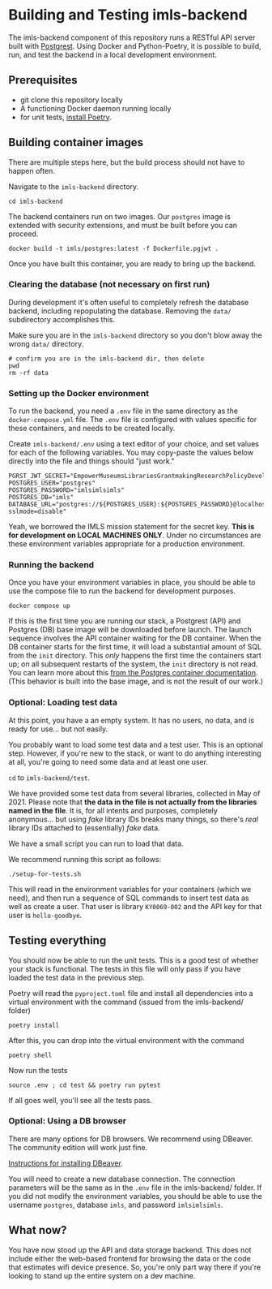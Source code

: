 # Building and Testing imls-backend

The imls-backend component of this repository runs a RESTful API server built with [Postgrest](https://postgrest.org/en/stable/). Using Docker and Python-Poetry, it is possible to build, run, and test the backend in a local development environment.

## Prerequisites

* git clone this repository locally
* A functioning Docker daemon running locally
* for unit tests, [install Poetry](https://python-poetry.org/docs/#installing-with-the-official-installer).

## Building container images

There are multiple steps here, but the build process should not have to happen often.

Navigate to the `imls-backend` directory.
```
cd imls-backend
```

The backend containers run on two images. Our `postgres` image is extended with security extensions, and must be built before you can proceed. 

```
docker build -t imls/postgres:latest -f Dockerfile.pgjwt .
```

Once you have built this container, you are ready to bring up the backend.

### Clearing the database (not necessary on first run)

During development it's often useful to completely refresh the database backend, including repopulating the database. Removing the `data/` subdirectory accomplishes this.

Make sure you are in the `imls-backend` directory so you don't blow away the wrong `data/` directory.
```
# confirm you are in the imls-backend dir, then delete
pwd
rm -rf data
```
### Setting up the Docker environment

To run the backend, you need a `.env` file in the same directory as the `docker-compose.yml` file. The `.env` file is configured with values specific for these containers, and needs to be created locally.

Create `imls-backend/.env` using a text editor of your choice, and set values for each of the following variables. You may copy-paste the values below directly into the file and things should "just work."

```
PGRST_JWT_SECRET="EmpowerMuseumsLibrariesGrantmakingResearchPolicyDevelopment"
POSTGRES_USER="postgres"
POSTGRES_PASSWORD="imlsimlsimls"
POSTGRES_DB="imls"
DATABASE_URL="postgres://${POSTGRES_USER}:${POSTGRES_PASSWORD}@localhost:5432/${POSTGRES_DB}?sslmode=disable"
```

Yeah, we borrowed the IMLS mission statement for the secret key. **This is for development on LOCAL MACHINES ONLY**. Under no circumstances are these environment variables appropriate for a production environment.

### Running the backend 

Once you have your environment variables in place, you should be able to use the compose file to run the backend for development purposes.

```
docker compose up
```

If this is the first time you are running our stack, a Postgrest (API) and Postgres (DB) base image will be downloaded before launch. The launch sequence involves the API container waiting for the DB container. When the DB container starts for the first time, it will load a substantial amount of SQL from the `init` directory. This *only* happens the first time the containers start up; on all subsequent restarts of the system, the `init` directory is not read. You can learn more about this [from the Postgres container documentation](https://hub.docker.com/_/postgres). (This behavior is built into the base image, and is not the result of our work.)

### Optional: Loading test data

At this point, you have a an empty system. It has no users, no data, and is ready for use... but not easily.

You probably want to load some test data and a test user. This is an optional step. However, if you're new to the stack, or want to do anything interesting at all, you're going to need some data and at least one user.

`cd` to `imls-backend/test`.

We have provided some test data from several libraries, collected in May of 2021. Please note that **the data in the file is not actually from the libraries named in the file**. It is, for all intents and purposes, completely anonymous... but using *fake* library IDs breaks many things, so there's *real* library IDs attached to (essentially) *fake* data.

We have a small script you can run to load that data.

We recommend running this script as follows:

```
./setup-for-tests.sh
```

This will read in the environment variables for your containers (which we need), and then run a sequence of SQL commands to insert test data as well as create a user. That user is library `KY0069-002` and the API key for that user is `hello-goodbye`.

## Testing everything

You should now be able to run the unit tests. This is a good test of whether your stack is functional. The tests in this file will only pass if you have loaded the test data in the previous step.

Poetry will read the `pyproject.toml` file and install all dependencies into a virtual environment with the command (issued from the imls-backend/ folder)

```
poetry install
```

After this, you can drop into the virtual environment with the command

```
poetry shell
```

Now run the tests
```
source .env ; cd test && poetry run pytest
```

If all goes well, you'll see all the tests pass.

### Optional: Using a DB browser

There are many options for DB browsers. We recommend using DBeaver. The community edition will work just fine.

[Instructions for installing DBeaver](https://dbeaver.io/download/).

You will need to create a new database connection. The connection parameters will be the same as in the `.env` file in the imls-backend/ folder. If you did not modify the environment variables, you should be able to use the username `postgres`, database `imls`, and password `imlsimlsimls`.

## What now?

You have now stood up the API and data storage backend. This does not include either the web-based frontend for browsing the data or the code that estimates wifi device presence. So, you're only part way there if you're looking to stand up the entire system on a dev machine.
